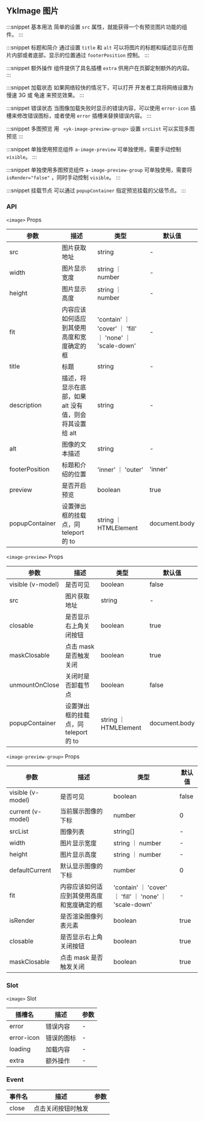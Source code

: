 ## YkImage 图片

:::snippet
基本用法
简单的设置 `src` 属性，就能获得一个有预览图片功能的组件。
<ImagePrimary/>
:::

:::snippet
标题和简介
通过设置 `title` 和 `alt` 可以将图片的标题和描述显示在图片内部或者底部，显示的位置通过 `footerPosition` 控制。
<ImageCaption/>
:::

:::snippet
额外操作
组件提供了具名插槽 `extra` 供用户在页脚定制额外的内容。
<ImageExtra/>
:::

:::snippet
加载状态
如果网络较快的情况下，可以打开 开发者工具将网络设置为 慢速 3G 或 龟速 来预览效果。
<ImageLoading/>
:::

:::snippet
错误状态
当图像加载失败时显示的错误内容，可以使用 `error-icon` 插槽来修改错误图标，或者使用 `error` 插槽来替换错误内容。
<ImageError/>
:::

:::snippet
多图预览
用 ` <yk-image-preview-group>` 设置 `srcList` 可以实现多图预览
<ImagePreviewGroup/>
:::

:::snippet
单独使用预览组件
`a-image-preview` 可单独使用，需要手动控制 `visible`。
<ImagePreviewSeparately/>
:::

:::snippet
单独使用多图预览组件
`a-image-preview-group` 可单独使用，需要将 `isRender="false"` ，同时手动控制 `visible`。
<ImagePreviewGroupSeparately/>
:::

:::snippet
挂载节点
可以通过 `popupContainer` 指定预览挂载的父级节点。
<ImagePreviewRenderDom/>
:::

### API

`<image>` Props

| 参数           | 描述                                                    | 类型                                                     | 默认值        |
| -------------- | ------------------------------------------------------- | -------------------------------------------------------- | ------------- |
| src            | 图片获取地址                                            | string                                                   | -             |
| width          | 图片显示宽度                                            | string ｜ number                                         | -             |
| height         | 图片显示高度                                            | string ｜ number                                         | -             |
| fit            | 内容应该如何适应到其使用高度和宽度确定的框              | 'contain' ｜ 'cover' ｜ 'fill' ｜ 'none' ｜ 'scale-down' | -             |
| title          | 标题                                                    | string                                                   | -             |
| description    | 描述，将显示在底部，如果 alt 没有值，则会将其设置给 alt | string                                                   | -             |
| alt            | 图像的文本描述                                          | string                                                   | -             |
| footerPosition | 标题和介绍的位置                                        | 'inner' ｜ 'outer'                                       | 'inner'       |
| preview        | 是否开启预览                                            | boolean                                                  | true          |
| popupContainer | 设置弹出框的挂载点，同 teleport 的 to                   | string ｜ HTMLElement                                    | document.body |

`<image-preview>` Props

| 参数              | 描述                                  | 类型                  | 默认值        |
| ----------------- | ------------------------------------- | --------------------- | ------------- |
| visible (v-model) | 是否可见                              | boolean               | false         |
| src               | 图片获取地址                          | string                | -             |
| closable          | 是否显示右上角关闭按钮                | boolean               | true          |
| maskClosable      | 点击 mask 是否触发关闭                | boolean               | true          |
| unmountOnClose    | 关闭时是否卸载节点                    | boolean               | false         |
| popupContainer    | 设置弹出框的挂载点，同 teleport 的 to | string ｜ HTMLElement | document.body |

`<image-preview-group>` Props

| 参数              | 描述                                       | 类型                                                     | 默认值 |
| ----------------- | ------------------------------------------ | -------------------------------------------------------- | ------ |
| visible (v-model) | 是否可见                                   | boolean                                                  | false  |
| current (v-model) | 当前展示图像的下标                         | number                                                   | 0      |
| srcList           | 图像列表                                   | string[]                                                 | -      |
| width             | 图片显示宽度                               | string ｜ number                                         | -      |
| height            | 图片显示高度                               | string ｜ number                                         | -      |
| defaultCurrent    | 默认显示图像的下标                         | number                                                   | 0      |
| fit               | 内容应该如何适应到其使用高度和宽度确定的框 | 'contain' ｜ 'cover' ｜ 'fill' ｜ 'none' ｜ 'scale-down' | -      |
| isRender          | 是否渲染图像列表元素                       | boolean                                                  | true   |
| closable          | 是否显示右上角关闭按钮                     | boolean                                                  | true   |
| maskClosable      | 点击 mask 是否触发关闭                     | boolean                                                  | true   |

### Slot

`<image>` Slot

| 插槽名     | 描述       | 参数 |
| ---------- | ---------- | ---- |
| error      | 错误内容   | -    |
| error-icon | 错误的图标 | -    |
| loading    | 加载内容   | -    |
| extra      | 额外操作   | -    |

### Event

| 事件名 | 描述               | 参数 |
| ------ | ------------------ | ---- |
| close  | 点击关闭按钮时触发 |      |
